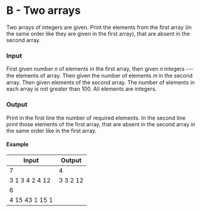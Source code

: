 # B - Two arrays

Two arrays of integers are given. Print the elements from the first array (in the same order like they are given in the first array), that are absent in the second array.

### Input

First given number 𝑛 of elements in the first array, then given 𝑛 integers --- the elements of array. Then given the number of elements 𝑚 in the second array. Then given elements of the second array. The number of elements in each array is not greater than 100. All elements are integers.

### Output

Print in the first line the number of required elements. In the second line print those elements of the first array, that are absent in the second array in the same order like in the first array.

#### Example

| Input            | Output         |
| ---------------- | -------------- |
| 7                | 4              |
| 3 1 3 4 2 4 12   | 3 3 2 12       |
| 6                |                |
| 4 15 43 1 15 1   |                |
